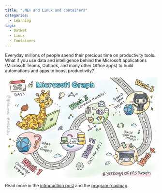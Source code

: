```yaml
---
title: ".NET and Linux and containers"
categories:
  - Learning
tags:
  - DotNet
  - Linux
  - Containers
---
```


Everyday millions of people spend their precious time on productivity tools. What if you use data and intelligence behind the Microsoft applications (Microsoft Teams, Outlook, and many other Office apps) to build automations and apps to boost productivity?

![img](../assets/images/2022-11-04-30-days-of-microsoft-graph.jpeg)

Read more in the [introduction post](https://devblogs.microsoft.com/microsoft365dev/announcement-30-days-of-microsoft-graph-challenge?wt.mc_id=pdebruin_content_blog_cnl_csasci) and the [program roadmap](https://microsoft.github.io/30daysof/docs/roadmaps/microsoft-graph?wt.mc_id=pdebruin_content_blog_cnl_csasci).
